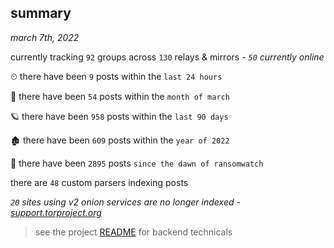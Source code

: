 
## summary
_march 7th, 2022_

currently tracking `92` groups across `130` relays & mirrors - _`50` currently online_

⏲ there have been `9` posts within the `last 24 hours`

🦈 there have been `54` posts within the `month of march`

🪐 there have been `958` posts within the `last 90 days`

🏚 there have been `609` posts within the `year of 2022`

🦕 there have been `2895` posts `since the dawn of ransomwatch`

there are `48` custom parsers indexing posts

_`20` sites using v2 onion services are no longer indexed - [support.torproject.org](https://support.torproject.org/onionservices/v2-deprecation/)_

> see the project [README](https://github.com/thetanz/ransomwatch#ransomwatch--) for backend technicals
